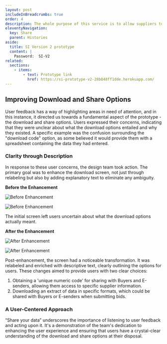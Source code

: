 ```yaml
---
layout: post
includeInBreadcrumbs: true
order: 4
description: The whole purpose of this service is to allow suppliers to share their core data, how are we improving this goal.
eleventyNavigation:
  key: Share
  parent: Histories
aside:
  title: SI Version 2 prototype
  content: |
    Password:  SI-V2
related:
  sections:
    - items:
        - text: Prototype link
          href: https://si-prototype-v2-28b848ff1dde.herokuapp.com/
---
```


## Improving Download and Share Options

User feedback has a way of highlighting areas in need of attention, and in this instance, it directed us towards a fundamental aspect of the prototype - the download and share options. Users expressed their concerns, indicating that they were unclear about what the download options entailed and why they existed. A specific example was the confusion surrounding the "download code" option, as some believed it would provide them with a spreadsheet containing the data they had entered.

### Clarity through Description

In response to these user concerns, the design team took action. The primary goal was to enhance the download screen, not just through relabeling but also by adding explanatory text to eliminate any ambiguity.

**Before the Enhancement**

![Before Enhancement](/assets/share/1.png)

![Before Enhancement](/assets/share/2.png)

The initial screen left users uncertain about what the download options actually meant.

**After the Enhancement**

![After Enhancement](/assets/share/3.png)

![After Enhancement](/assets/share/4.png)

Post-enhancement, the screen had a noticeable transformation. It was relabeled and enriched with descriptive text, clearly outlining the options for users. These changes aimed to provide users with two clear choices:
1. Obtaining a 'unique numeric code' for sharing with Buyers and E-senders, allowing them access to specific supplier information.
2. Downloading an extract of data in specific formats, which could be shared with Buyers or E-senders when submitting bids.

### A User-Centered Approach

“Share your data” underscores the importance of listening to user feedback and acting upon it. It's a demonstration of the team's dedication to enhancing the user experience and ensuring that users have a crystal-clear understanding of the download and share options at their disposal.


